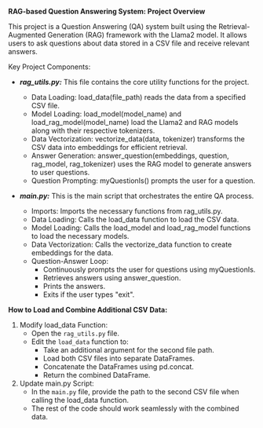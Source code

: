 __RAG-based Question Answering System: Project Overview__

This project is a Question Answering (QA) system built using the Retrieval-Augmented Generation (RAG) framework with the Llama2 model. It allows users to ask questions about data stored in a CSV file and receive relevant answers.

Key Project Components:

* __*rag_utils.py:*__  This file contains the core utility functions for the project.
    * Data Loading: load_data(file_path) reads the data from a specified CSV file.
    * Model Loading: load_model(model_name) and load_rag_model(model_name) load the Llama2 and RAG models along with their respective tokenizers.
    * Data Vectorization: vectorize_data(data, tokenizer) transforms the CSV data into embeddings for efficient retrieval.
    * Answer Generation: answer_question(embeddings, question, rag_model, rag_tokenizer) uses the RAG model to generate answers to user questions.
    * Question Prompting: myQuestionIs() prompts the user for a question.

* __*main.py:*__  This is the main script that orchestrates the entire QA process.
    * Imports: Imports the necessary functions from rag_utils.py.
    * Data Loading: Calls the load_data function to load the CSV data.
    * Model Loading: Calls the load_model and load_rag_model functions to load the necessary models.
    * Data Vectorization: Calls the vectorize_data function to create embeddings for the data.
    * Question-Answer Loop:
        * Continuously prompts the user for questions using myQuestionIs.
        * Retrieves answers using answer_question.
        * Prints the answers.
        * Exits if the user types "exit".

__How to Load and Combine Additional CSV Data:__

1. Modify load_data Function:
    * Open the `rag_utils.py` file.
    * Edit the `load_data` function to:
        * Take an additional argument for the second file path.
        * Load both CSV files into separate DataFrames.
        * Concatenate the DataFrames using pd.concat.
        * Return the combined DataFrame.
2. Update main.py Script:
    * In the `main.py` file, provide the path to the second CSV file when calling the load_data function.
    * The rest of the code should work seamlessly with the combined data.




